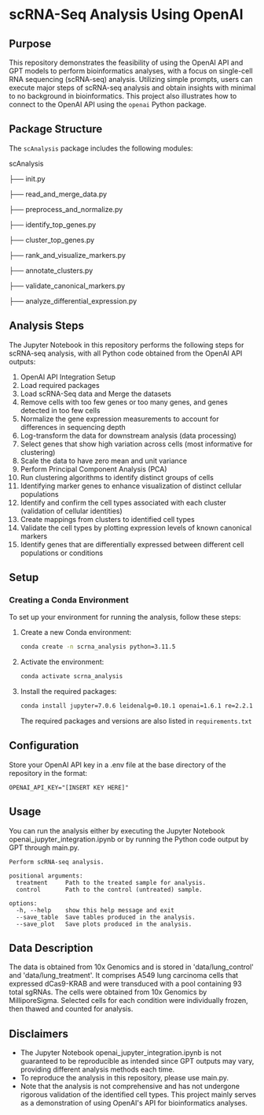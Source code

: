 # scRNA-Seq Analysis Using OpenAI

## Purpose
This repository demonstrates the feasibility of using the OpenAI API and GPT models to perform bioinformatics analyses, with a focus on single-cell RNA sequencing (scRNA-seq) analysis. Utilizing simple prompts, users can execute major steps of scRNA-seq analysis and obtain insights with minimal to no background in bioinformatics. This project also illustrates how to connect to the OpenAI API using the `openai` Python package.

## Package Structure
The `scAnalysis` package includes the following modules:

scAnalysis

├── init.py

├── read_and_merge_data.py

├── preprocess_and_normalize.py

├── identify_top_genes.py

├── cluster_top_genes.py

├── rank_and_visualize_markers.py

├── annotate_clusters.py

├── validate_canonical_markers.py

├── analyze_differential_expression.py


## Analysis Steps
The Jupyter Notebook in this repository performs the following steps for scRNA-seq analysis, with all Python code obtained from the OpenAI API outputs:
1. OpenAI API Integration Setup
2. Load required packages
3. Load scRNA-Seq data and Merge the datasets
4. Remove cells with too few genes or too many genes, and genes detected in too few cells
5. Normalize the gene expression measurements to account for differences in sequencing depth
6. Log-transform the data for downstream analysis (data processing)
7. Select genes that show high variation across cells (most informative for clustering)
8. Scale the data to have zero mean and unit variance
9. Perform Principal Component Analysis (PCA)
10. Run clustering algorithms to identify distinct groups of cells
11. Identifying marker genes to enhance visualization of distinct cellular populations
12. Identify and confirm the cell types associated with each cluster (validation of cellular identities)
13. Create mappings from clusters to identified cell types
14. Validate the cell types by plotting expression levels of known canonical markers
15. Identify genes that are differentially expressed between different cell populations or conditions

## Setup
### Creating a Conda Environment
To set up your environment for running the analysis, follow these steps:

1. Create a new Conda environment:
   ```bash
   conda create -n scrna_analysis python=3.11.5
   ```
2. Activate the environment:
   ```bash
   conda activate scrna_analysis
   ```
3. Install the required packages:
   ```bash
   conda install jupyter=7.0.6 leidenalg=0.10.1 openai=1.6.1 re=2.2.1 scanpy=1.9.6 numpy=1.26.3 pandas=2.1.4 matplotlib=3.8.2 seaborn=0.13.1 scipy=1.11.4 scikit-learn=1.3.2 scikit-misc=0.3.1
   ```
   The required packages and versions are also listed in `requirements.txt`

## Configuration
Store your OpenAI API key in a .env file at the base directory of the repository in the format:

```
OPENAI_API_KEY="[INSERT KEY HERE]"
```

## Usage
You can run the analysis either by executing the Jupyter Notebook openai_jupyter_integration.ipynb or by running the Python code output by GPT through main.py.

```
Perform scRNA-seq analysis.

positional arguments:
  treatment     Path to the treated sample for analysis.
  control       Path to the control (untreated) sample.

options:
  -h, --help    show this help message and exit
  --save_table  Save tables produced in the analysis.
  --save_plot   Save plots produced in the analysis.
```

## Data Description
The data is obtained from 10x Genomics and is stored in 'data/lung_control' and 'data/lung_treatment'. It comprises A549 lung carcinoma cells that expressed dCas9-KRAB and were transduced with a pool containing 93 total sgRNAs. The cells were obtained from 10x Genomics by MilliporeSigma. Selected cells for each condition were individually frozen, then thawed and counted for analysis.

## Disclaimers
- The Jupyter Notebook openai_jupyter_integration.ipynb is not guaranteed to be reproducible as intended since GPT outputs may vary, providing different analysis methods each time.
- To reproduce the analysis in this repository, please use main.py.
- Note that the analysis is not comprehensive and has not undergone rigorous validation of the identified cell types. This project mainly serves as a demonstration of using OpenAI's API for bioinformatics analyses.
